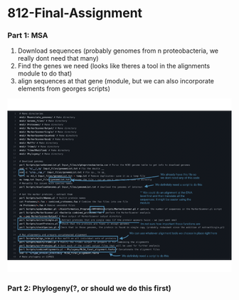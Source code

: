 # 812-Final-Assignment

### Part 1: MSA
1. Download sequences (probably genomes from n proteobacteria, we really dont need that many)
2. Find the genes we need (looks like theres a tool in the alignments module to do that)
3. align sequences at that gene (module, but we can also incorporate elements from georges scripts)

![DiCenzo Annotated Pipeline](dicenzopipeline.png)

### Part 2: Phylogeny(?, or should we do this first)



